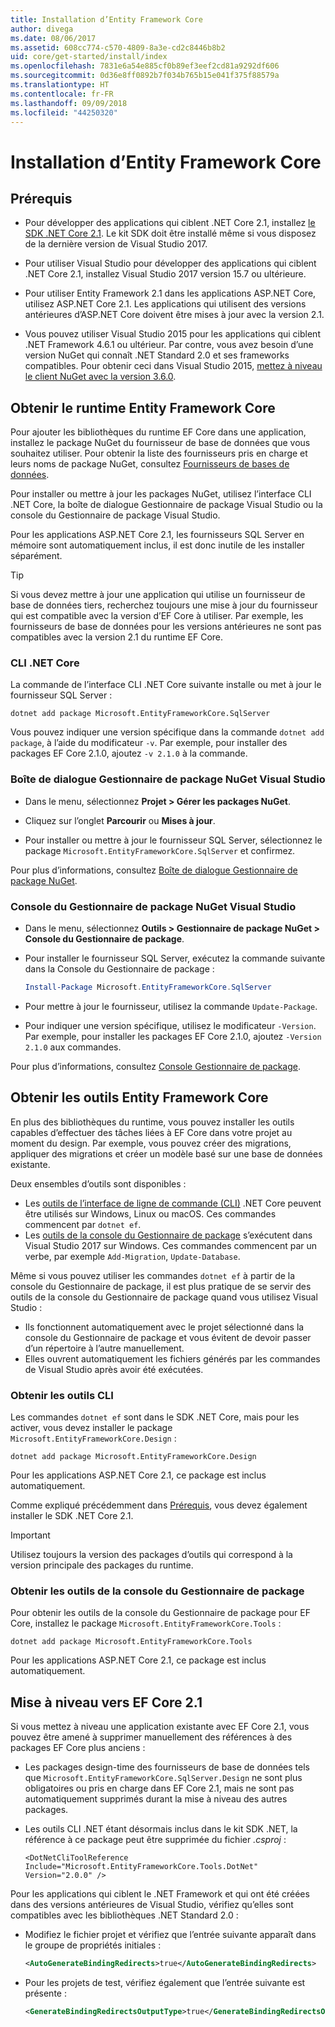 ```yaml
---
title: Installation d’Entity Framework Core
author: divega
ms.date: 08/06/2017
ms.assetid: 608cc774-c570-4809-8a3e-cd2c8446b8b2
uid: core/get-started/install/index
ms.openlocfilehash: 7831e6a54e885cf0b89ef3eef2cd81a9292df606
ms.sourcegitcommit: 0d36e8ff0892b7f034b765b15e041f375f88579a
ms.translationtype: HT
ms.contentlocale: fr-FR
ms.lasthandoff: 09/09/2018
ms.locfileid: "44250320"
---
```

# <a name="installing-entity-framework-core"></a>Installation d’Entity Framework Core

## <a name="prerequisites"></a>Prérequis

* Pour développer des applications qui ciblent .NET Core 2.1, installez [le SDK .NET Core 2.1](https://www.microsoft.com/net/download/core). Le kit SDK doit être installé même si vous disposez de la dernière version de Visual Studio 2017.

* Pour utiliser Visual Studio pour développer des applications qui ciblent .NET Core 2.1, installez Visual Studio 2017 version 15.7 ou ultérieure.

* Pour utiliser Entity Framework 2.1 dans les applications ASP.NET Core, utilisez ASP.NET Core 2.1. Les applications qui utilisent des versions antérieures d’ASP.NET Core doivent être mises à jour avec la version 2.1.

* Vous pouvez utiliser Visual Studio 2015 pour les applications qui ciblent .NET Framework 4.6.1 ou ultérieur. Par contre, vous avez besoin d’une version NuGet qui connaît .NET Standard 2.0 et ses frameworks compatibles. Pour obtenir ceci dans Visual Studio 2015, [mettez à niveau le client NuGet avec la version 3.6.0](https://www.nuget.org/downloads).

## <a name="get-the-entity-framework-core-runtime"></a>Obtenir le runtime Entity Framework Core

Pour ajouter les bibliothèques du runtime EF Core dans une application, installez le package NuGet du fournisseur de base de données que vous souhaitez utiliser. Pour obtenir la liste des fournisseurs pris en charge et leurs noms de package NuGet, consultez [Fournisseurs de bases de données](../../providers/index.md).

Pour installer ou mettre à jour les packages NuGet, utilisez l’interface CLI .NET Core, la boîte de dialogue Gestionnaire de package Visual Studio ou la console du Gestionnaire de package Visual Studio.

Pour les applications ASP.NET Core 2.1, les fournisseurs SQL Server en mémoire sont automatiquement inclus, il est donc inutile de les installer séparément.

> [!TIP]  
> Si vous devez mettre à jour une application qui utilise un fournisseur de base de données tiers, recherchez toujours une mise à jour du fournisseur qui est compatible avec la version d’EF Core à utiliser. Par exemple, les fournisseurs de base de données pour les versions antérieures ne sont pas compatibles avec la version 2.1 du runtime EF Core.  

### <a name="net-core-cli"></a>CLI .NET Core

La commande de l’interface CLI .NET Core suivante installe ou met à jour le fournisseur SQL Server :

``` Console
dotnet add package Microsoft.EntityFrameworkCore.SqlServer
```

Vous pouvez indiquer une version spécifique dans la commande `dotnet add package`, à l’aide du modificateur `-v`. Par exemple, pour installer des packages EF Core 2.1.0, ajoutez `-v 2.1.0` à la commande.

### <a name="visual-studio-nuget-package-manager-dialog"></a>Boîte de dialogue Gestionnaire de package NuGet Visual Studio

* Dans le menu, sélectionnez **Projet > Gérer les packages NuGet**.

* Cliquez sur l’onglet **Parcourir** ou **Mises à jour**.

* Pour installer ou mettre à jour le fournisseur SQL Server, sélectionnez le package `Microsoft.EntityFrameworkCore.SqlServer` et confirmez.

Pour plus d’informations, consultez [Boîte de dialogue Gestionnaire de package NuGet](https://docs.microsoft.com/nuget/tools/package-manager-ui).

### <a name="visual-studio-nuget-package-manager-console"></a>Console du Gestionnaire de package NuGet Visual Studio

* Dans le menu, sélectionnez **Outils > Gestionnaire de package NuGet > Console du Gestionnaire de package**.

* Pour installer le fournisseur SQL Server, exécutez la commande suivante dans la Console du Gestionnaire de package :

  ``` PowerShell  
  Install-Package Microsoft.EntityFrameworkCore.SqlServer
  ```
* Pour mettre à jour le fournisseur, utilisez la commande `Update-Package`.

* Pour indiquer une version spécifique, utilisez le modificateur `-Version`. Par exemple, pour installer les packages EF Core 2.1.0, ajoutez `-Version 2.1.0` aux commandes.

Pour plus d’informations, consultez [Console Gestionnaire de package](https://docs.microsoft.com/nuget/tools/package-manager-console).

## <a name="get-entity-framework-core-tools"></a>Obtenir les outils Entity Framework Core

En plus des bibliothèques du runtime, vous pouvez installer les outils capables d’effectuer des tâches liées à EF Core dans votre projet au moment du design. Par exemple, vous pouvez créer des migrations, appliquer des migrations et créer un modèle basé sur une base de données existante.

Deux ensembles d’outils sont disponibles :
* Les [outils de l’interface de ligne de commande (CLI)](../../miscellaneous/cli/dotnet.md) .NET Core peuvent être utilisés sur Windows, Linux ou macOS. Ces commandes commencent par `dotnet ef`. 
* Les [outils de la console du Gestionnaire de package](../../miscellaneous/cli/powershell.md) s’exécutent dans Visual Studio 2017 sur Windows. Ces commandes commencent par un verbe, par exemple `Add-Migration`, `Update-Database`.

Même si vous pouvez utiliser les commandes `dotnet ef` à partir de la console du Gestionnaire de package, il est plus pratique de se servir des outils de la console du Gestionnaire de package quand vous utilisez Visual Studio :
* Ils fonctionnent automatiquement avec le projet sélectionné dans la console du Gestionnaire de package et vous évitent de devoir passer d’un répertoire à l’autre manuellement.  
* Elles ouvrent automatiquement les fichiers générés par les commandes de Visual Studio après avoir été exécutées.

<a name="cli"></a>

### <a name="get-the-cli-tools"></a>Obtenir les outils CLI

Les commandes `dotnet ef` sont dans le SDK .NET Core, mais pour les activer, vous devez installer le package `Microsoft.EntityFrameworkCore.Design` :

 ``` Console    
dotnet add package Microsoft.EntityFrameworkCore.Design 
``` 

Pour les applications ASP.NET Core 2.1, ce package est inclus automatiquement.

Comme expliqué précédemment dans [Prérequis](#prerequisites), vous devez également installer le SDK .NET Core 2.1.

> [!IMPORTANT]      
> Utilisez toujours la version des packages d’outils qui correspond à la version principale des packages du runtime.

### <a name="get-the-package-manager-console-tools"></a>Obtenir les outils de la console du Gestionnaire de package

Pour obtenir les outils de la console du Gestionnaire de package pour EF Core, installez le package `Microsoft.EntityFrameworkCore.Tools` :

 ``` Console    
dotnet add package Microsoft.EntityFrameworkCore.Tools
``` 

Pour les applications ASP.NET Core 2.1, ce package est inclus automatiquement.

## <a name="upgrading-to-ef-core-21"></a>Mise à niveau vers EF Core 2.1

Si vous mettez à niveau une application existante avec EF Core 2.1, vous pouvez être amené à supprimer manuellement des références à des packages EF Core plus anciens :

* Les packages design-time des fournisseurs de base de données tels que `Microsoft.EntityFrameworkCore.SqlServer.Design` ne sont plus obligatoires ou pris en charge dans EF Core 2.1, mais ne sont pas automatiquement supprimés durant la mise à niveau des autres packages.

* Les outils CLI .NET étant désormais inclus dans le kit SDK .NET, la référence à ce package peut être supprimée du fichier *.csproj* :

  ```
  <DotNetCliToolReference Include="Microsoft.EntityFrameworkCore.Tools.DotNet" Version="2.0.0" />
  ```

Pour les applications qui ciblent le .NET Framework et qui ont été créées dans des versions antérieures de Visual Studio, vérifiez qu’elles sont compatibles avec les bibliothèques .NET Standard 2.0 :

  * Modifiez le fichier projet et vérifiez que l’entrée suivante apparaît dans le groupe de propriétés initiales :

    ``` xml
    <AutoGenerateBindingRedirects>true</AutoGenerateBindingRedirects>
    ```

  * Pour les projets de test, vérifiez également que l’entrée suivante est présente :

    ``` xml
    <GenerateBindingRedirectsOutputType>true</GenerateBindingRedirectsOutputType>
    ```
